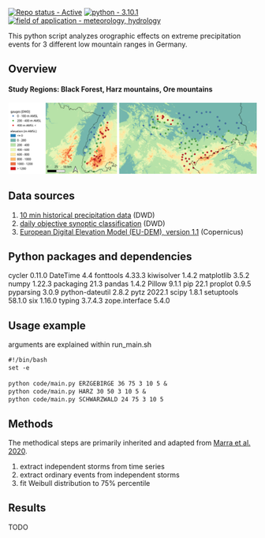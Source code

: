 [![Repo status - Active](https://img.shields.io/badge/Repo_status-Active-00aa00)](https://)
[![python - 3.10.1](https://img.shields.io/badge/python-3.10.1-ffe05c?logo=python&logoColor=4685b7)](https://)
[![field of application - meteorology, hydrology](https://img.shields.io/badge/field_of_application-meteorology%2C_hydrology-00aaff)](https://)

This python script analyzes orographic effects on extreme precipitation events for 3 different low mountain ranges in Germany.

## Overview
#### Study Regions: Black Forest, Harz mountains, Ore mountains
<img src="geodata/Map_Ueberischt_all.png" alt="geodata/Map_Ueberischt_all" width="900"/>    

## Data sources
1. [10 min historical precipitation data](https://opendata.dwd.de/climate_environment/CDC/observations_germany/climate/10_minutes/precipitation/historical/) (DWD)
2. [daily objective synoptic classification](https://www.dwd.de/DE/leistungen/wetterlagenklassifikation/online_wlkvorhersage.txt;jsessionid=1F0BCB25E9FF37EDF051BC5A8C1F48E5.live11053?view=nasPublication&nn=16102) (DWD)
3. [European Digital Elevation Model (EU-DEM), version 1.1](https://land.copernicus.eu/imagery-in-situ/eu-dem/eu-dem-v1.1?tab=download) (Copernicus)
## Python packages and dependencies 
cycler          0.11.0
DateTime        4.4
fonttools       4.33.3
kiwisolver      1.4.2
matplotlib      3.5.2
numpy           1.22.3
packaging       21.3
pandas          1.4.2
Pillow          9.1.1
pip             22.1
proplot         0.9.5
pyparsing       3.0.9
python-dateutil 2.8.2
pytz            2022.1
scipy           1.8.1
setuptools      58.1.0
six             1.16.0
typing          3.7.4.3
zope.interface  5.4.0

## Usage example
arguments are explained within run_main.sh    
```shell
#!/bin/bash
set -e

python code/main.py ERZGEBIRGE 36 75 3 10 5 &
python code/main.py HARZ 30 50 3 10 5 &
python code/main.py SCHWARZWALD 24 75 3 10 5
```
## Methods
The methodical steps are primarily inherited and adapted from [Marra et al. 2020](https://agupubs.onlinelibrary.wiley.com/doi/abs/10.1029/2020GL091498).   
1. extract independent storms from time series
2. extract ordinary events from independent storms
3. fit Weibull distribution to 75% percentile

## Results
TODO
